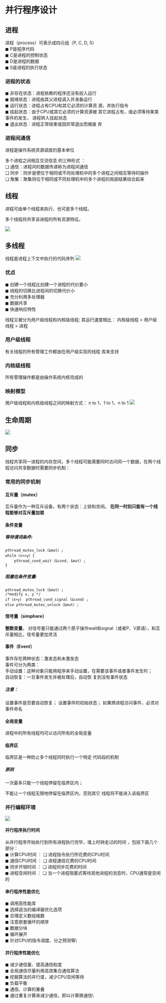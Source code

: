 # 并行程序设计
## 进程
进程（process）可表示成四元组（P, C, D, S）\
◼ P是程序代码\
◼ C是进程的控制状态\
◼ D是进程的数据\
◼ S是进程的执行状态
### 进程的状态
◼ 非存在状态：进程依赖的程序还没有投入运行\
◼ 就绪状态：进程由其父进程调入并准备运行\
◼ 运行状态：进程占有CPU和其它必须的计算资
源，并执行指令\
◼ 挂起状态：由于CPU或其它必须的计算资源被
其它进程占有，或必须等待某类事件的发生，
进程转入挂起状态\
◼ 退出状态：进程正常结束或因异常退出而被废
弃
### 进程间通信
进程是操作系统资源调度的基本单位

多个进程之间相互交流信息 的三种形式 ：\
❑ 通信：进程间的数据传递称为进程间通信\
❑ 同步：同步是使位于相同或不同处理机中的多个进程之间相互等待的操作\
❑ 聚集：聚集将位于相同或不同处理机中的多个进程的局部结果综合起来

## 线程
进程可由单个线程来执行、也可是多个线程。

多个线程将共享该进程的所有资源特征。

![](../image/7.1.png)

## 多线程
线程是进程上下文中执行的代码序列
![](../image/7.2.png)
### 优点
 ◼ 创建一个线程比创建一个进程的代价要小\
◼ 线程的切换比进程间的切换代价小\
◼ 充分利用多处理器\
◼ 数据共享\
◼ 快速响应特性

线程又被分为用户级线程和内核级线程; 其运行速度相比：
内核级线程 > 用户级线程 > 进程
### 用户级线程
有关线程的所有管理工作都由在用户级实现的线程
库来支持
### 内核级线程
所有管理操作都是由操作系统内核完成的
### 映射模型
用户级线程和内核级线程之间的映射方式： n to 1、1 to 1、n to 1
![](../image/7.3.png)

## 生命周期
![](../image/7.4.png)

## 同步
线程共享同一进程的内存空间，多个线程可能需要同时访问同一个数据，在两个线程访问共享数据时需要同步机制：
### 常用的同步机制
#### 互斥量（mutex）
互斥量作为一种互斥设备，有两个状态：上锁和空闲。
**在同一时刻只能有一个线程能够对互斥量加锁**
#### 条件变量
##### 等待谓词条件:
```
pthread_mutex_lock（&mut）;
while（x<=y）{
    pthread_cond_wait（&cond, &mut）;
}
```
##### 阻塞在条件变量:
```
pthread_mutex_lock（&mut）;
/*modify x, y */
if（x>y） pthread_cond_signal（&cond）;
else pthread_mutex_unlock（&mut）;
```
#### 信号量（simphore）
**整数变量**， 对信号量只能通过两个原子操作wait和signal（或者P、V原语），和互斥量相比，信号量更加灵活
#### 事件（Event）
事件存在两种状态：激发态和未激发态\
事件可分为两类：\
手动设置：这种对象只能用程序来手动设置，在需要该事件或者事件发生时；\
自动恢复：一旦事件发生并被处理后，自动恢
复到没有事件状态
##### 注意：
设置事件是否要自动恢复； 设置事件的初始状态； 如果跨进程访问事件，必须对事件命名
#### 全局变量
进程中的所有线程均可以访问所有的全局变量
#### 临界区
临界区是一种防止多个线程同时执行一个特定
代码段的机制
##### 原则
一次最多只能一个线程停留在临界区内；

不能让一个线程无限地停留在临界区内，否则其它
线程将不能进入该临界区

### 并行编程环境
![](../image/7.5.png)
#### 并行程序执行时间
从并行程序开始执行到所有进程执行完毕，墙上时钟走过的时间 ，包括下面几个部分：\
◼ 计算CPU时间 ： ❑ 进程指令执行所花费的CPU时间\
◼ 通信CPU时间 ： ❑ 进程通信花费的CPU时间\
◼ 同步开销时间 ： ❑ 进程同步花费的时间\
◼ 进程空闲时间 ： ❑ 当一个进程阻塞式等待其他进程的消息时，CPU通常是空闲的

#### 串行程序性能优化
◼ 调用高性能库\
◼ 选择适当的编译器优化选项\
◼ 合理定义数组维数\
◼ 注意嵌套循环的顺序\
◼ 数据分块\
◼ 循环展开\
◼ 针对CPU的指令调度、分之预测等\

#### 并行程序性能优化
◼ 减少通信量、提高通信粒度\
◼ 全局通信尽量利用高效集合通信算法\
◼ 挖掘算法的并行度，减少CPU空闲等待\
◼ 负载平衡\
◼ 通信、计算的重叠\
◼ 通过重复计算来减少通信，即以计算换通信\